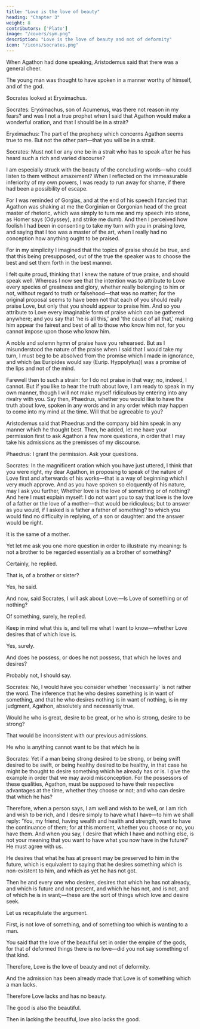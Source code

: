 ```yaml
---
title: "Love is the love of beauty"
heading: "Chapter 3"
weight: 8
contributors: ['Plato']
image: "/covers/sym.png"
description: "Love is the love of beauty and not of deformity"
icon: "/icons/socrates.png"
---
```



When Agathon had done speaking, Aristodemus said that there was a general cheer. 

The young man was thought to have spoken in a manner worthy of himself, and of the god. 

Socrates looked at Eryximachus.

Socrates: Eryximachus, son of Acumenus, was there not reason in my fears? and was I not a true prophet when I said that Agathon would make a wonderful oration, and that I should be in a strait?

Eryximachus: The part of the prophecy which concerns Agathon seems true to me. But not the other part—that you will be in a strait.

Socrates: Must not I or any one be in a strait who has to speak after he has heard such a rich and varied discourse? 

I am especially struck with the beauty of the concluding words—who could listen to them without amazement? When I reflected on the immeasurable inferiority of my own powers, I was ready to run away for shame, if there had been a possibility of escape. 

For I was reminded of Gorgias, and at the end of his speech I fancied that Agathon was shaking at me the Gorginian or Gorgonian head of the great master of rhetoric, which was simply to turn me and my speech into stone, as Homer says (Odyssey), and strike me dumb. And then I perceived how foolish I had been in consenting to take my turn with you in praising love, and saying that I too was a master of the art, when I really had no conception how anything ought to be praised. 

For in my simplicity I imagined that the topics of praise should be true, and that this being presupposed, out of the true the speaker was to choose the best and set them forth in the best manner.

I felt quite proud, thinking that I knew the nature of true praise, and should speak well. Whereas I now see that the intention was to attribute to Love every species of greatness and glory, whether really belonging to him or not, without regard to truth or falsehood—that was no matter; for the original proposal seems to have been not that each of you should really praise Love, but only that you should appear to praise him. And so you attribute to Love every imaginable form of praise which can be gathered anywhere; and you say that 'he is all this,' and 'the cause of all that,' making him appear the fairest and best of all to those who know him not, for you cannot impose upon those who know him. 

A noble and solemn hymn of praise have you rehearsed. But as I misunderstood the nature of the praise when I said that I would take my turn, I must beg to be absolved from the promise which I made in ignorance, and which (as Euripides would say (Eurip. Hyppolytus)) was a promise of the lips and not of the mind. 

Farewell then to such a strain: for I do not praise in that way; no, indeed, I cannot. But if you like to hear the truth about love, I am ready to speak in my own manner, though I will not make myself ridiculous by entering into any rivalry with you. Say then, Phaedrus, whether you would like to have the truth about love, spoken in any words and in any order which may happen to come into my mind at the time. Will that be agreeable to you?


Aristodemus said that Phaedrus and the company bid him speak in any manner which he thought best. Then, he added, let me have your permission first to ask Agathon a few more questions, in order that I may take his admissions as the premisses of my discourse.

Phaedrus: I grant the permission. Ask your questions.

Socrates: In the magnificent oration which you have just uttered, I think that you were right, my dear Agathon, in proposing to speak of the nature of Love first and afterwards of his works—that is a way of beginning which I very much approve. And as you have spoken so eloquently of his nature, may I ask you further, Whether love is the love of something or of nothing? And here I must explain myself: I do not want you to say that love is the love of a father or the love of a mother—that would be ridiculous; but to answer as you would, if I asked is a father a father of something? to which you would find no difficulty in replying, of a son or daughter: and the answer would be right.

It is the same of a mother.

Yet let me ask you one more question in order to illustrate my meaning: Is not a brother to be regarded essentially as a brother of something?

Certainly, he replied.

That is, of a brother or sister?

Yes, he said.

And now, said Socrates, I will ask about Love:—Is Love of something or of nothing?

Of something, surely, he replied.

Keep in mind what this is, and tell me what I want to know—whether Love desires that of which love is.

Yes, surely.

And does he possess, or does he not possess, that which he loves and desires?

Probably not, I should say.


Socrates: No, I would have you consider whether 'necessarily' is not rather the word. The inference that he who desires something is in want of something, and that he who desires nothing is in want of nothing, is in my judgment, Agathon, absolutely and necessarily true.

Would he who is great, desire to be great, or he who is strong, desire to be strong?

That would be inconsistent with our previous admissions.

He who is anything cannot want to be that which he is


Socrates: Yet if a man being strong desired to be strong, or being swift desired to be swift, or being healthy desired to be healthy, in that case he might be thought to desire something which he already has or is. I give the example in order that we may avoid misconception. For the possessors of these qualities, Agathon, must be supposed to have their respective advantages at the time, whether they choose or not; and who can desire that which he has? 

Therefore, when a person says, I am well and wish to be well, or I am rich and wish to be rich, and I desire simply to have what I have—to him we shall reply: 'You, my friend, having wealth and health and strength, want to have the continuance of them; for at this moment, whether you choose or no, you have them. And when you say, I desire that which I have and nothing else, is not your meaning that you want to have what you now have in the future?' He must agree with us.

He desires that what he has at present may be preserved to him in the future, which is equivalent to saying that he desires something which is non-existent to him, and which as yet he has not got.

Then he and every one who desires, desires that which he has not already, and which is future and not present, and which he has not, and is not, and of which he is in want;—these are the sort of things which love and desire seek.

Let us recapitulate the argument. 

First, is not love of something, and of something too which is wanting to a man.

You said that the love of the beautiful set in order the empire of the gods, for that of deformed things there is no love—did you not say something of that kind.

Therefore, Love is the love of beauty and not of deformity.

And the admission has been already made that Love is of something which a man lacks.

Therefore Love lacks and has no beauty.

<!-- Would you call that beautiful which wants and does not possess beauty?

Certainly not.

Then would you still say that love is beautiful?

Agathon replied: I fear that I did not understand what I was saying. -->

The good is also the beautiful. 

Then in lacking the beautiful, love also lacks the good.

<!-- I cannot refute you, Socrates, said Agathon:—Let us assume that what you say is true. -->

<!-- Say rather, beloved Agathon, that you cannot refute the truth; for Socrates is easily refuted. -->



